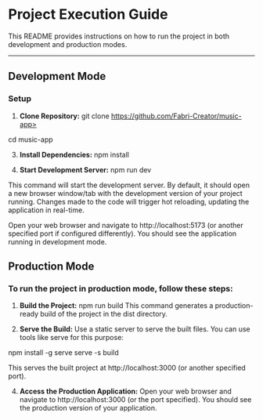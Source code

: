 # Project Execution Guide

This README provides instructions on how to run the project in both development and production modes.

---

## Development Mode

### Setup

1. **Clone Repository:**
git clone https://github.com/Fabri-Creator/music-app>

cd music-app

3. **Install Dependencies:**
npm install

4. **Start Development Server:**
npm run dev  

This command will start the development server. By default, it should open a new browser window/tab with the development version of your project running. Changes made to the code will trigger hot reloading, updating the application in real-time.

Open your web browser and navigate to http://localhost:5173 (or another specified port if configured differently). You should see the application running in development mode.


## Production Mode

### To run the project in production mode, follow these steps:

1. **Build the Project:**
npm run build
This command generates a production-ready build of the project in the dist directory.

2. **Serve the Build:**
Use a static server to serve the built files. You can use tools like serve for this purpose:

npm install -g serve
serve -s build

This serves the built project at http://localhost:3000 (or another specified port).

4. **Access the Production Application:**
Open your web browser and navigate to http://localhost:3000 (or the port specified). You should see the production version of your application.

